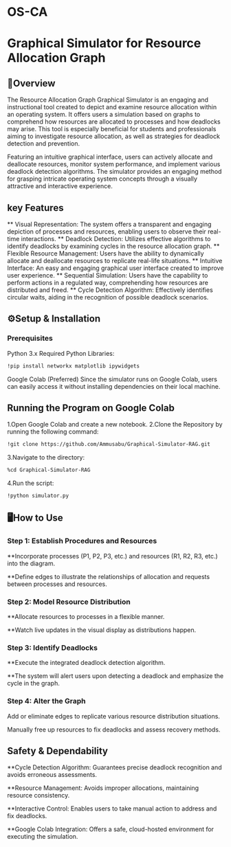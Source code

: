 # OS-CA
# Graphical Simulator for Resource Allocation Graph
## 📌Overview
The Resource Allocation Graph Graphical Simulator is an engaging and instructional tool created to depict and examine resource allocation within an operating system. It offers users a simulation based on graphs to comprehend how resources are allocated to processes and how deadlocks may arise. This tool is especially beneficial for students and professionals aiming to investigate resource allocation, as well as strategies for deadlock detection and prevention. 

Featuring an intuitive graphical interface, users can actively allocate and deallocate resources, monitor system performance, and implement various deadlock detection algorithms. The simulator provides an engaging method for grasping intricate operating system concepts through a visually attractive and interactive experience. 

## key Features
** Visual Representation: The system offers a transparent and engaging depiction of processes and resources, enabling users to observe their real-time interactions.
** Deadlock Detection: Utilizes effective algorithms to identify deadlocks by examining cycles in the resource allocation graph.
** Flexible Resource Management: Users have the ability to dynamically allocate and deallocate resources to replicate real-life situations.
** Intuitive Interface: An easy and engaging graphical user interface created to improve user experience.
** Sequential Simulation: Users have the capability to perform actions in a regulated way, comprehending how resources are distributed and freed.
** Cycle Detection Algorithm: Effectively identifies circular waits, aiding in the recognition of possible deadlock scenarios.

## ⚙️Setup & Installation
### Prerequisites
Python 3.x
Required Python Libraries:
 ```bash
!pip install networkx matplotlib ipywidgets
 ```
Google Colab (Preferred)
Since the simulator runs on Google Colab, users can easily access it without installing dependencies on their local machine.

## Running the Program on Google Colab
1.Open Google Colab and create a new notebook.
2.Clone the Repository by running the following command:
 ```bash
!git clone https://github.com/Ammusabu/Graphical-Simulator-RAG.git
 ```
3.Navigate to the directory:
```bash
%cd Graphical-Simulator-RAG
```
4.Run the script:
```bash
!python simulator.py
```
## 🖥️How to Use 

### Step 1: Establish Procedures and Resources 

**Incorporate processes (P1, P2, P3, etc.) and resources (R1, R2, R3, etc.) into the diagram. 

**Define edges to illustrate the relationships of allocation and requests between processes and resources. 

### Step 2: Model Resource Distribution 

**Allocate resources to processes in a flexible manner. 

**Watch live updates in the visual display as distributions happen. 

### Step 3: Identify Deadlocks 

**Execute the integrated deadlock detection algorithm. 

**The system will alert users upon detecting a deadlock and emphasize the cycle in the graph. 

### Step 4: Alter the Graph 

Add or eliminate edges to replicate various resource distribution situations. 

Manually free up resources to fix deadlocks and assess recovery methods. 

## Safety & Dependability 

**Cycle Detection Algorithm: Guarantees precise deadlock recognition and avoids erroneous assessments. 

**Resource Management: Avoids improper allocations, maintaining resource consistency. 

**Interactive Control: Enables users to take manual action to address and fix deadlocks. 

**Google Colab Integration: Offers a safe, cloud-hosted environment for executing the simulation. 



